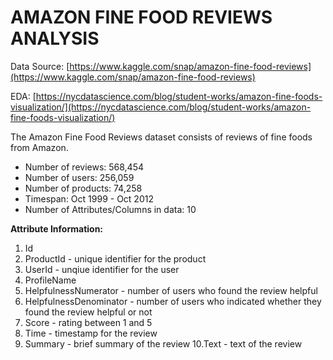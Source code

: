 # AMAZON FINE FOOD REVIEWS ANALYSIS 

Data Source: [https://www.kaggle.com/snap/amazon-fine-food-reviews](https://www.kaggle.com/snap/amazon-fine-food-reviews)

EDA: [https://nycdatascience.com/blog/student-works/amazon-fine-foods-visualization/](https://nycdatascience.com/blog/student-works/amazon-fine-foods-visualization/)

The Amazon Fine Food Reviews dataset consists of reviews of fine foods from Amazon.

- Number of reviews:   568,454
- Number of users:     256,059
- Number of products:  74,258
- Timespan: Oct 1999 - Oct 2012
- Number of Attributes/Columns in data: 10

**Attribute Information:**

1. Id
2. ProductId - unique identifier for the product
3. UserId    - unqiue identifier for the user
4. ProfileName
5. HelpfulnessNumerator - number of users who found the review helpful
6. HelpfulnessDenominator - number of users who indicated whether they found the review helpful or not
7. Score - rating between 1 and 5
8. Time - timestamp for the review
9. Summary - brief summary of the review
10.Text - text of the review

